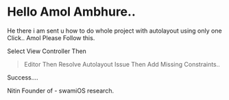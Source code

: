 # Hello Amol Ambhure..
He there i am sent u how to do whole project with autolayout using only one Click..
Amol Please Follow this.

Select View Controller 
Then
>Editor
Then
>Resolve Autolayout Issue
Then
>Add Missing Constraints..

Success....

Nitin Founder of - swamiOS research.

